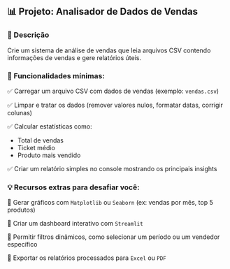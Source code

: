 ## 📊 Projeto: Analisador de Dados de Vendas

### 📖 Descrição
Crie um sistema de análise de vendas que leia arquivos CSV contendo informações de vendas e gere relatórios úteis.

### 📌 Funcionalidades mínimas:
✅ Carregar um arquivo CSV com dados de vendas (exemplo: `vendas.csv`)

✅ Limpar e tratar os dados (remover valores nulos, formatar datas, corrigir colunas)

✅ Calcular estatísticas como:
   - Total de vendas
   - Ticket médio
   - Produto mais vendido
     
✅ Criar um relatório simples no console mostrando os principais insights

### 💡 Recursos extras para desafiar você:
🔹 Gerar gráficos com `Matplotlib` ou `Seaborn` (ex: vendas por mês, top 5 produtos)

🔹 Criar um dashboard interativo com `Streamlit`

🔹 Permitir filtros dinâmicos, como selecionar um período ou um vendedor específico

🔹 Exportar os relatórios processados para `Excel` ou `PDF`
